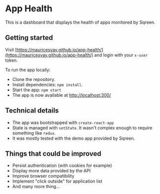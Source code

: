 # App Health

This is a dashboard that displays the health of apps monitored by Sqreen.

## Getting started

Visit [https://mauricesvay.github.io/app-health/](https://mauricesvay.github.io/app-health/) and login with your `x-user` token.

To run the app locally:

* Clone the repository.
* Install dependencies: `npm install`.
* Start the app: `npm start`
* The app is now available at [http://localhost:300/](http://localhost:300/)

## Technical details

* The app was bootstrapped with `create-react-app`
* State is managed with `setState`. It wasn't complex enough to require something like `redux`.
* It was mostly tested with the demo app provided by Sqreen.

## Things that could be improved

* Persist authentication (with cookies for example)
* Display more data provided by the API
* Improve browser compatibility
* Implement "click outside" for application list
* And many more thing…